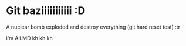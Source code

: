 # Git baziiiiiiiiiii :D

A nuclear bomb exploded and destroy everything (git hard reset test) :tr

i'm Ali.MD kh kh kh
